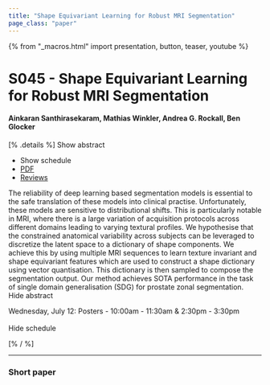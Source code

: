 ```yaml
---
title: "Shape Equivariant Learning for Robust MRI Segmentation"
page_class: "paper"
---
```


{% from "_macros.html" import presentation, button, teaser, youtube %}

# S045 - Shape Equivariant Learning for Robust MRI Segmentation

#### Ainkaran Santhirasekaram, Mathias Winkler, Andrea G. Rockall, Ben Glocker

[% .details %]
<a class="toggle_visibility" data-selector=".abstract" data-level="3">Show abstract</a>
- <a class="toggle_visibility" data-selector=".schedule" data-level="3">Show schedule</a>
- <a href="https://openreview.net/pdf?id=TyA5AyU_tSv">PDF</a>
- <a href="https://openreview.net/forum?id=TyA5AyU_tSv">Reviews</a>

<p>
    <span class="abstract">
        The reliability of deep learning based segmentation models is essential to the safe translation of these models into clinical practise. Unfortunately, these models are sensitive to distributional shifts. This is particularly notable in MRI, where there is a large variation of acquisition protocols across different domains leading to varying textural profiles. We hypothesise that the constrained anatomical variability across subjects can be leveraged to discretize the latent space to a dictionary of shape components. We achieve this by using multiple MRI sequences to learn texture invariant and shape equivariant features which are used to construct a shape dictionary using vector quantisation. This dictionary is then sampled to compose the segmentation output. Our method achieves SOTA performance in the task of single domain generalisation (SDG) for prostate zonal segmentation.
        <br>
        <span class="actions"><a class="toggle_visibility" data-level="2">Hide abstract</a></span>
    </span>
</p>

<p>
    <span class="schedule">
        Wednesday, July 12: Posters - 10:00am - 11:30am & 2:30pm - 3:30pm<br>
        <br>
        <span class="actions"><a class="toggle_visibility" data-level="2">Hide schedule</a></span>
    </span>
</p>
[% / %]

---


### Short paper
